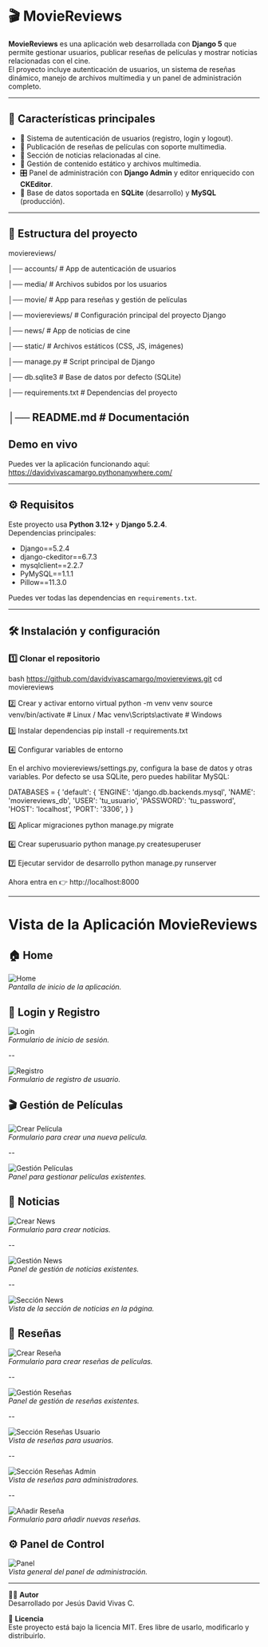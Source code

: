 # 🎬 MovieReviews

**MovieReviews** es una aplicación web desarrollada con **Django 5** que permite gestionar usuarios, publicar reseñas de películas y mostrar noticias relacionadas con el cine.  
El proyecto incluye autenticación de usuarios, un sistema de reseñas dinámico, manejo de archivos multimedia y un panel de administración completo.

---

## 🚀 Características principales

- 🔐 Sistema de autenticación de usuarios (registro, login y logout).
- 📝 Publicación de reseñas de películas con soporte multimedia.
- 📰 Sección de noticias relacionadas al cine.
- 📂 Gestión de contenido estático y archivos multimedia.
- 🎛️ Panel de administración con **Django Admin** y editor enriquecido con **CKEditor**.
- 💾 Base de datos soportada en **SQLite** (desarrollo) y **MySQL** (producción).

---

## 📂 Estructura del proyecto
moviereviews/

│── accounts/ # App de autenticación de usuarios

│── media/ # Archivos subidos por los usuarios

│── movie/ # App para reseñas y gestión de películas

│── moviereviews/ # Configuración principal del proyecto Django

│── news/ # App de noticias de cine

│── static/ # Archivos estáticos (CSS, JS, imágenes)

│── manage.py # Script principal de Django

│── db.sqlite3 # Base de datos por defecto (SQLite)

│── requirements.txt # Dependencias del proyecto

│── README.md # Documentación
---

## Demo en vivo

Puedes ver la aplicación funcionando aquí:  
https://davidvivascamargo.pythonanywhere.com/

---

## ⚙️ Requisitos

Este proyecto usa **Python 3.12+** y **Django 5.2.4**.  
Dependencias principales:

- Django==5.2.4
- django-ckeditor==6.7.3
- mysqlclient==2.2.7
- PyMySQL==1.1.1
- Pillow==11.3.0

Puedes ver todas las dependencias en `requirements.txt`.

---

## 🛠️ Instalación y configuración

### 1️⃣ Clonar el repositorio
bash
https://github.com/davidvivascamargo/moviereviews.git
cd moviereviews

2️⃣ Crear y activar entorno virtual
python -m venv venv
source venv/bin/activate   # Linux / Mac
venv\Scripts\activate      # Windows

3️⃣ Instalar dependencias
pip install -r requirements.txt

4️⃣ Configurar variables de entorno

En el archivo moviereviews/settings.py, configura la base de datos y otras variables.
Por defecto se usa SQLite, pero puedes habilitar MySQL:

DATABASES = {
    'default': {
        'ENGINE': 'django.db.backends.mysql',
        'NAME': 'moviereviews_db',
        'USER': 'tu_usuario',
        'PASSWORD': 'tu_password',
        'HOST': 'localhost',
        'PORT': '3306',
    }
}

5️⃣ Aplicar migraciones
python manage.py migrate

6️⃣ Crear superusuario
python manage.py createsuperuser

7️⃣ Ejecutar servidor de desarrollo
python manage.py runserver

Ahora entra en 👉 http://localhost:8000

---

# Vista de la Aplicación MovieReviews

## 🏠 Home
![Home](capturas/home.png)  
*Pantalla de inicio de la aplicación.*  

## 🔐 Login y Registro
![Login](capturas/Login.png)  
*Formulario de inicio de sesión.*  

--

![Registro](capturas/Registro.png)  
*Formulario de registro de usuario.*  

## 🎬 Gestión de Películas
![Crear Película](capturas/creacion_pelicula.png)  
*Formulario para crear una nueva película.*  

--

![Gestión Películas](capturas/gestion_peliculas.png)  
*Panel para gestionar películas existentes.*  

## 📰 Noticias
![Crear News](capturas/creacion_news.png)  
*Formulario para crear noticias.*  

--

![Gestión News](capturas/gestion_news.png)  
*Panel de gestión de noticias existentes.*  

--

![Sección News](capturas/seccion_news.png)  
*Vista de la sección de noticias en la página.*  

## 📝 Reseñas
![Crear Reseña](capturas/creacion_resena.png)  
*Formulario para crear reseñas de películas.*  

--

![Gestión Reseñas](capturas/gestion_resenas.png)  
*Panel de gestión de reseñas existentes.*  

--

![Sección Reseñas Usuario](capturas/seccion_resenas_user.png)  
*Vista de reseñas para usuarios.*  

--

![Sección Reseñas Admin](capturas/seccion_resenas_admin.png)  
*Vista de reseñas para administradores.*  

--

![Añadir Reseña](capturas/seccion_add_resenas.png)  
*Formulario para añadir nuevas reseñas.*  

## ⚙️ Panel de Control
![Panel](capturas/panel.png)  
*Vista general del panel de administración.*  

---

👨‍💻 **Autor**  
Desarrollado por Jesús David Vivas C.

📜 **Licencia**  
Este proyecto está bajo la licencia MIT. Eres libre de usarlo, modificarlo y distribuirlo.
